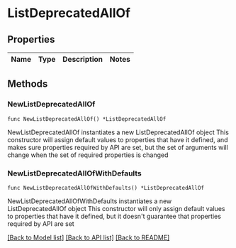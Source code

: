 # ListDeprecatedAllOf

## Properties

Name | Type | Description | Notes
------------ | ------------- | ------------- | -------------


## Methods

### NewListDeprecatedAllOf

`func NewListDeprecatedAllOf() *ListDeprecatedAllOf`

NewListDeprecatedAllOf instantiates a new ListDeprecatedAllOf object
This constructor will assign default values to properties that have it defined,
and makes sure properties required by API are set, but the set of arguments
will change when the set of required properties is changed

### NewListDeprecatedAllOfWithDefaults

`func NewListDeprecatedAllOfWithDefaults() *ListDeprecatedAllOf`

NewListDeprecatedAllOfWithDefaults instantiates a new ListDeprecatedAllOf object
This constructor will only assign default values to properties that have it defined,
but it doesn't guarantee that properties required by API are set



[[Back to Model list]](../README.md#documentation-for-models) [[Back to API list]](../README.md#documentation-for-api-endpoints) [[Back to README]](../README.md)

